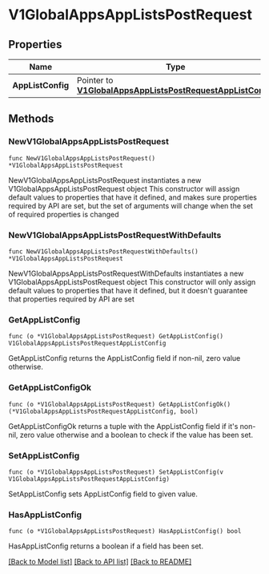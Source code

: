 # V1GlobalAppsAppListsPostRequest

## Properties

Name | Type | Description | Notes
------------ | ------------- | ------------- | -------------
**AppListConfig** | Pointer to [**V1GlobalAppsAppListsPostRequestAppListConfig**](V1GlobalAppsAppListsPostRequestAppListConfig.md) |  | [optional] 

## Methods

### NewV1GlobalAppsAppListsPostRequest

`func NewV1GlobalAppsAppListsPostRequest() *V1GlobalAppsAppListsPostRequest`

NewV1GlobalAppsAppListsPostRequest instantiates a new V1GlobalAppsAppListsPostRequest object
This constructor will assign default values to properties that have it defined,
and makes sure properties required by API are set, but the set of arguments
will change when the set of required properties is changed

### NewV1GlobalAppsAppListsPostRequestWithDefaults

`func NewV1GlobalAppsAppListsPostRequestWithDefaults() *V1GlobalAppsAppListsPostRequest`

NewV1GlobalAppsAppListsPostRequestWithDefaults instantiates a new V1GlobalAppsAppListsPostRequest object
This constructor will only assign default values to properties that have it defined,
but it doesn't guarantee that properties required by API are set

### GetAppListConfig

`func (o *V1GlobalAppsAppListsPostRequest) GetAppListConfig() V1GlobalAppsAppListsPostRequestAppListConfig`

GetAppListConfig returns the AppListConfig field if non-nil, zero value otherwise.

### GetAppListConfigOk

`func (o *V1GlobalAppsAppListsPostRequest) GetAppListConfigOk() (*V1GlobalAppsAppListsPostRequestAppListConfig, bool)`

GetAppListConfigOk returns a tuple with the AppListConfig field if it's non-nil, zero value otherwise
and a boolean to check if the value has been set.

### SetAppListConfig

`func (o *V1GlobalAppsAppListsPostRequest) SetAppListConfig(v V1GlobalAppsAppListsPostRequestAppListConfig)`

SetAppListConfig sets AppListConfig field to given value.

### HasAppListConfig

`func (o *V1GlobalAppsAppListsPostRequest) HasAppListConfig() bool`

HasAppListConfig returns a boolean if a field has been set.


[[Back to Model list]](../README.md#documentation-for-models) [[Back to API list]](../README.md#documentation-for-api-endpoints) [[Back to README]](../README.md)


